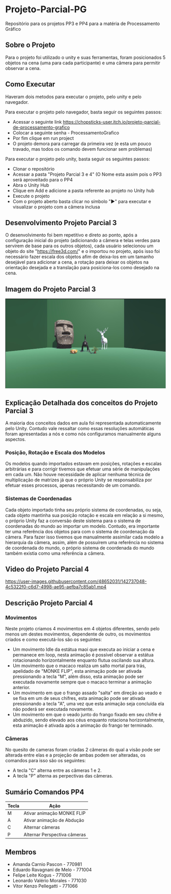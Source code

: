 # Projeto-Parcial-PG

Repositório para os projetos PP3 e PP4 para a matéria de Processamento Gráfico

## Sobre o Projeto

Para o projeto foi utilizado o unity e suas ferramentas, foram posicionados 5 objetos na cena (uma para cada participante) e uma câmera para permitir observar a cena.

## Como Executar

Haveram dois metodos para executar o projeto, pelo unity e pelo navegador.

Para executar o projeto pelo navegador, basta seguir os seguintes passos:

- Acessar o seguinte link https://chopsticks-user.itch.io/projeto-parcial-de-processamento-grafico
- Colocar a seguinte senha - ProcessamentoGrafico
- Por fim clique em run project
- O projeto demora para carregar da primeira vez (e esta um pouco travado, mas todos os comando devem funcionar sem problemas)

Para executar o projeto pelo unity, basta seguir os seguintes passos:

- Clonar o repositório
- Acessar a pasta "Projeto Parcial 3 e 4" (O Nome esta assim pois o PP3 será aproveitado para o PP4
- Abra o Unity Hub
- Clique em Add e adicione a pasta referente ao projeto no Unity hub
- Execute o projeto
- Com o projeto aberto basta clicar no símbolo "▶️" para executar e visualizar o projeto com a câmera inclusa

## Desenvolvimento Projeto Parcial 3

O desenvolvimento foi bem repetitivo e direto ao ponto, após a configuração inicial do projeto (adicionando a câmera e telas verdes para servirem de base para os outros objetos), cada usuário selecionou um objeto do site "https://free3d.com/" e o importou no projeto, após isso foi necessário fazer escala dos objetos afim de deixa-los em um tamanho desejável para adicionar a cena, a rotação para deixar os objetos na orientação desejada e a translação para posiciona-los como desejado na cena.

## Imagem do Projeto Parcial 3

<img src='https://github.com/VitorKenzo/Projeto-Parcial-PG/blob/main/Foto_cena.jpg'>

## Explicação Detalhada dos conceitos do Projeto Parcial 3

A maioria dos conceitos dados em aula foi representada automaticamente pelo Unity. Contudo vale ressaltar como essas resoluções automáticas foram apresentadas a nós e como nós configuramos manualmente alguns aspectos.

### Posição, Rotação e Escala dos Modelos

Os modelos quando importados estavam em posições, rotações e escalas arbitrárias e para corrigir tivemos que efetuar uma série de manipulações em cada um. Não houve necessidade de aplicar nenhuma técnica de multiplicação de matrizes já que o próprio Unity se responsabiliza por efetuar esses processos, apenas necessitando de um comando.

### Sistemas de Coordenadas

Cada objeto importado tinha seu próprio sistema de coordenadas, ou seja, cada objeto mantinha sua posição rotação e escala em relação a si mesmo, o próprio Unity faz a conversão deste sistema para o sistema de coordenadas do mundo ao importar um modelo. Contudo, era importante ter uma referência dos objetos para com o sistema de coordenação da câmera. Para fazer isso tivemos que manualmente assimilar cada modelo a hierarquia da câmera, assim, além de possuírem uma referência no sistema de coordenada do mundo, o próprio sistema de coordenada do mundo também existia como uma referência a câmera.

## Video do Projeto Parcial 4

https://user-images.githubusercontent.com/48652031/142737048-4c5322f0-c6d7-4998-ae95-aefba7c85ab1.mp4

## Descrição Projeto Parcial 4

### Movimentos

Neste projeto criamos 4 movimentos em 4 objetos diferentes, sendo pelo menos um destes movimentos, dependente de outro, os movimentos criados e como executá-los são os seguintes:

- Um movimento Idle da estátua maoi que executa ao iniciar a cena e permanece em loop, nesta animação é possível observar a estátua rotacionando horizontalmente enquanto flutua oscilando sua altura.
- Um movimento que o macaco realiza um salto mortal para trás, apelidado de "MONKE FLIP", esta animação pode ser ativada pressionando a tecla "M", além disso, esta animação pode ser executada novamente sempre que o macaco terminar a animação anterior.
- Um movimento em que o frango assado "salta" em direção ao veado e se fixa em um de seus chifres, esta animação pode ser ativada pressionando a tecla "A", uma vez que esta animação seja concluída ela não poderá ser executada novamente.
- Um movimento em que o veado junto do frango fixado em seu chifre é abduzido, sendo elevado aos céus enquanto rotaciona horizontalmente, esta animação é ativada após a animação do frango ter terminado.

### Câmeras

No quesito de cameras foram criadas 2 câmeras do qual a visão pode ser alterada entre elas e a projeção de ambas podem ser alteradas, os comandos para isso são os seguintes:

- A tecla "C" alterna entre as câmeras 1 e 2.
- A tecla "P" alterna as perpectivas das câmeras.

## Sumário Comandos PP4

| Tecla | Ação |
|-------|------|
| M | Ativar animação MONKE FLIP |
| A | Ativar animação de Abdução |
| C | Alternar câmeras |
| P | Alternar Perspectiva câmeras|


## Membros

- Amanda Carnio Pascon - 770981
- Eduardo Ravagnani de Melo - 771004
- Felipe Leite Kogus - 771006
- Leonardo Valério Morales - 771030
- Vitor Kenzo Pellegatti - 771066

